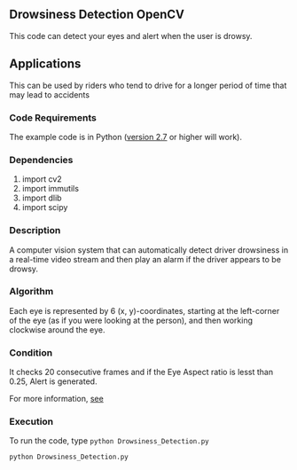 ## Drowsiness Detection OpenCV
This code can detect your eyes and alert when the user is drowsy.

## Applications
This can be used by riders who tend to drive for a longer period of time that may lead to accidents


### Code Requirements
The example code is in Python ([version 2.7](https://www.python.org/download/releases/2.7/) or higher will work). 

### Dependencies

1) import cv2
2) import immutils
3) import dlib
4) import scipy


### Description

A computer vision system that can automatically detect driver drowsiness in a real-time video stream and then play an alarm if the driver appears to be drowsy.

### Algorithm

Each eye is represented by 6 (x, y)-coordinates, starting at the left-corner of the eye (as if you were looking at the person), and then working clockwise around the eye.


### Condition

It checks 20 consecutive frames and if the Eye Aspect ratio is lesst than 0.25, Alert is generated.


For more information, [see](https://www.pyimagesearch.com/2017/05/08/drowsiness-detection-opencv/)





### Execution
To run the code, type `python Drowsiness_Detection.py`

```
python Drowsiness_Detection.py
```

